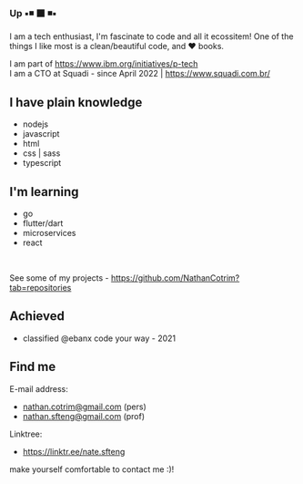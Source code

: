 ### Up ▪️◾ ⬛ ◾▪️

I am a tech enthusiast, I'm fascinate to code and all it ecossitem! One of the things I like most is a clean/beautiful code, and ❤️ books.

I am part of https://www.ibm.org/initiatives/p-tech <br>
I am a CTO at Squadi - since April 2022 | https://www.squadi.com.br/


## I have plain knowledge

- nodejs
- javascript
- html
- css | sass
- typescript

## I'm learning

- go
- flutter/dart
- microservices
- react

<br>

See some of my projects - https://github.com/NathanCotrim?tab=repositories


## Achieved

- classified @ebanx code your way - 2021
 
## Find me

E-mail address:
- nathan.cotrim@gmail.com (pers)
- nathan.sfteng@gmail.com (prof)

Linktree:
- https://linktr.ee/nate.sfteng

make yourself comfortable to contact me :)!
